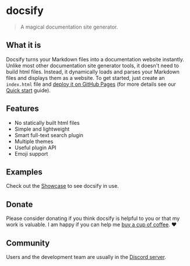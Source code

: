 # docsify

> A magical documentation site generator.

## What it is

Docsify turns your Markdown files into a documentation website instantly. Unlike most other documentation site generator tools, it doesn't need to build html files. Instead, it dynamically loads and parses your Markdown files and displays them as a website. To get started, just create an `index.html` file and [deploy it on GitHub Pages](deploy.md) (for more details see our [Quick start](quickstart.md) guide).

## Features

- No statically built html files
- Simple and lightweight
- Smart full-text search plugin
- Multiple themes
- Useful plugin API
- Emoji support

## Examples

Check out the [Showcase](https://github.com/docsifyjs/awesome-docsify#showcase) to see docsify in use.

## Donate

Please consider donating if you think docsify is helpful to you or that my work is valuable. I am happy if you can help me [buy a cup of coffee](https://github.com/QingWei-Li/donate). :heart:

## Community

Users and the development team are usually in the [Discord server](https://discord.gg/3NwKFyR).
